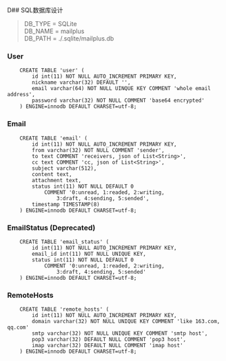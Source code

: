 D## SQL数据库设计

> DB_TYPE = SQLite  
> DB_NAME = mailplus  
> DB_PATH = ./.sqlite/mailplus.db

### User
		CREATE TABLE 'user' (
			id int(11) NOT NULL AUTO_INCREMENT PRIMARY KEY,
			nickname varchar(32) DEFAULT '',
			email varchar(64) NOT NULL UINQUE KEY COMMENT 'whole email address',
			password varchar(32) NOT NULL COMMENT 'base64 encrypted'
		) ENGINE=innodb DEFAULT CHARSET=utf-8;
		
### Email

		CREATE TABLE 'email' (
			id int(11) NOT NULL AUTO_INCREMENT PRIMARY KEY,
			from varchar(32) NOT NULL COMMENT 'sender',
			to text COMMENT 'receivers, json of List<String>',
			cc text COMMENT 'cc, json of List<String>',
			subject varchar(512),
			content text,
			attachment text,
			status int(11) NOT NULL DEFAULT 0 
				COMMENT '0:unread, 1:readed, 2:writing, 
					3:draft, 4:sending, 5:sended',
			timestamp TIMESTAMP(8)
		) ENGINE=innodb DEFAULT CHARSET=utf-8;
		
### EmailStatus (Deprecated)

		CREATE TABLE 'email_status' (
			id int(11) NOT NULL AUTO_INCREMENT PRIMARY KEY,
			email_id int(11) NOT NULL UNIQUE KEY,
			status int(11) NOT NULL DEFAULT 0 
				COMMENT '0:unread, 1:readed, 2:writing, 
					3:draft, 4:sending, 5:sended'
		) ENGINE=innodb DEFAULT CHARSET=utf-8;
	
### RemoteHosts

		CREATE TABLE 'remote_hosts' (
			id int(11) NOT NULL AUTO_INCREMENT PRIMARY KEY,
			domain varchar(32) NOT NULL UNIQUE KEY COMMENT 'like 163.com, qq.com'
			smtp varchar(32) NOT NULL UNIQUE KEY COMMENT 'smtp host',
			pop3 varchar(32) DEFAULT NULL COMMENT 'pop3 host',
			imap varchar(32) DEFAULT NULL COMMENT 'imap host'
		) ENGINE=innodb DEFAULT CHARSET=utf-8;
	